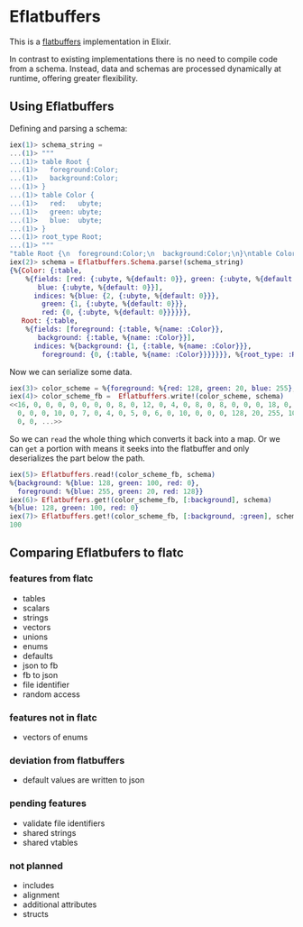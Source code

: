 # Eflatbuffers

This is a [flatbuffers](https://google.github.io/flatbuffers/) implementation in Elixir.

In contrast to existing implementations there is no need to compile code from a schema. Instead, data and schemas are processed dynamically at runtime, offering greater flexibility.

## Using Eflatbuffers

Defining and parsing a schema:

```elixir
iex(1)> schema_string =
...(1)> """
...(1)> table Root {
...(1)>   foreground:Color;
...(1)>   background:Color;
...(1)> }
...(1)> table Color {
...(1)>   red:   ubyte;
...(1)>   green: ubyte;
...(1)>   blue:  ubyte;
...(1)> }
...(1)> root_type Root;
...(1)> """
"table Root {\n  foreground:Color;\n  background:Color;\n}\ntable Color {\n  red:   ubyte;\n  green: ubyte;\n  blue:  ubyte;\n}\nroot_type Root;\n"
iex(2)> schema = Eflatbuffers.Schema.parse!(schema_string)
{%{Color: {:table,
    %{fields: [red: {:ubyte, %{default: 0}}, green: {:ubyte, %{default: 0}},
       blue: {:ubyte, %{default: 0}}],
      indices: %{blue: {2, {:ubyte, %{default: 0}}},
        green: {1, {:ubyte, %{default: 0}}},
        red: {0, {:ubyte, %{default: 0}}}}}},
   Root: {:table,
    %{fields: [foreground: {:table, %{name: :Color}},
       background: {:table, %{name: :Color}}],
      indices: %{background: {1, {:table, %{name: :Color}}},
        foreground: {0, {:table, %{name: :Color}}}}}}}, %{root_type: :Root}}
```

Now we can serialize some data.

```elixir
iex(3)> color_scheme = %{foreground: %{red: 128, green: 20, blue: 255}, background: %{red: 0, green: 100, blue: 128}}
iex(4)> color_scheme_fb =  Eflatbuffers.write!(color_scheme, schema)
<<16, 0, 0, 0, 0, 0, 0, 0, 8, 0, 12, 0, 4, 0, 8, 0, 8, 0, 0, 0, 18, 0, 0, 0, 31,
  0, 0, 0, 10, 0, 7, 0, 4, 0, 5, 0, 6, 0, 10, 0, 0, 0, 128, 20, 255, 10, 0, 6,
  0, 0, ...>>
```

So we can `read` the whole thing which converts it back into a map. Or we can `get` a portion with means it seeks into the flatbuffer and only deserializes the part below the path.

```elixir
iex(5)> Eflatbuffers.read!(color_scheme_fb, schema)
%{background: %{blue: 128, green: 100, red: 0},
  foreground: %{blue: 255, green: 20, red: 128}}
iex(6)> Eflatbuffers.get!(color_scheme_fb, [:background], schema)
%{blue: 128, green: 100, red: 0}
iex(7)> Eflatbuffers.get!(color_scheme_fb, [:background, :green], schema)
100
```

## Comparing Eflatbufers to flatc

### features from flatc

* tables
* scalars
* strings
* vectors
* unions
* enums
* defaults
* json to fb
* fb to json
* file identifier
* random access

### features not in flatc

* vectors of enums

### deviation from flatbuffers

* default values are written to json

### pending features

* validate file identifiers
* shared strings
* shared vtables

### not planned

* includes
* alignment
* additional attributes
* structs
